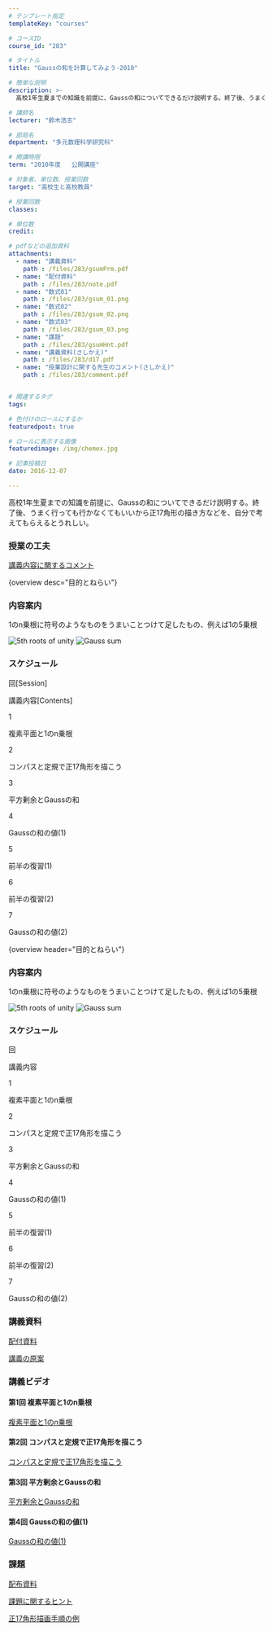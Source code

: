 ```yaml
---
# テンプレート指定
templateKey: "courses"

# コースID
course_id: "283"

# タイトル
title: "Gaussの和を計算してみよう-2010"

# 簡単な説明
description: >-
  高校1年生夏までの知識を前提に、Gaussの和についてできるだけ説明する。終了後、うまく行っても行かなくてもいいから正17角形の描き方などを、自分で考えてもらえるとうれしい。...

# 講師名
lecturer: "鈴木浩志"

# 部局名
department: "多元数理科学研究科"

# 開講時限
term: "2010年度	公開講座"

# 対象者、単位数、授業回数
target: "高校生と高校教員"

# 授業回数
classes: 

# 単位数
credit: 

# pdfなどの追加資料
attachments: 
  - name: "講義資料" 
    path : /files/283/gsumPrm.pdf
  - name: "配付資料" 
    path : /files/283/note.pdf
  - name: "数式01" 
    path : /files/283/gsum_01.png
  - name: "数式02" 
    path : /files/283/gsum_02.png
  - name: "数式03" 
    path : /files/283/gsum_03.png
  - name: "課題" 
    path : /files/283/gsumHnt.pdf
  - name: "講義資料(さしかえ)" 
    path : /files/283/d17.pdf
  - name: "授業設計に関する先生のコメント(さしかえ)" 
    path : /files/283/comment.pdf


# 関連するタグ
tags:

# 色付けのロールにするか
featuredpost: true

# ロールに表示する画像
featuredimage: /img/chemex.jpg

# 記事投稿日
date: 2016-12-07

---
```

高校1年生夏までの知識を前提に、Gaussの和についてできるだけ説明する。終了後、うまく行っても行かなくてもいいから正17角形の描き方などを、自分で考えてもらえるとうれしい。
### 授業の工夫


[講義内容に関するコメント](/files/283/comment.pdf) 

{overview desc="目的とねらい"} 

### 内容案内

1のn乗根に符号のようなものをうまいことつけて足したもの、例えば1の5乗根  

![5th roots of unity](/files/283/gsum_01.png) 
![Gauss sum](/files/283/gsum_03.png) 
### スケジュール

回[Session]

講義内容[Contents]

1

複素平面と1のn乗根

2

コンパスと定規で正17角形を描こう

3

平方剰余とGaussの和

4

Gaussの和の値(1)

5

前半の復習(1)

6

前半の復習(2)

7

Gaussの和の値(2)

{overview header="目的とねらい"} 

### 内容案内

1のn乗根に符号のようなものをうまいことつけて足したもの、例えば1の5乗根  

![5th roots of unity](/files/283/gsum_01.png) 
![Gauss sum](/files/283/gsum_03.png) 
### スケジュール

回

講義内容

1

複素平面と1のn乗根

2

コンパスと定規で正17角形を描こう

3

平方剰余とGaussの和

4

Gaussの和の値(1)

5

前半の復習(1)

6

前半の復習(2)

7

Gaussの和の値(2)

### 講義資料


[配付資料](/files/283/note.pdf) 

[講義の原案](/files/283/gsumPrm.pdf) 

### 講義ビデオ

#### 第1回 複素平面と1のn乗根

[複素平面と1のn乗根](http://nuvideo.media.nagoya-u.ac.jp/embed/07c562ddc66cd71bc03ec30327c4306903f49c93) 

#### 第2回 コンパスと定規で正17角形を描こう

[コンパスと定規で正17角形を描こう](http://nuvideo.media.nagoya-u.ac.jp/embed/e195e03f04ec3f2c9f6020f7644e1a83275bac4e) 

#### 第3回 平方剰余とGaussの和

[平方剰余とGaussの和](http://nuvideo.media.nagoya-u.ac.jp/embed/38ab6f6c9296ccbc539b6f089689e7c286149c3a) 

#### 第4回 Gaussの和の値(1)

[Gaussの和の値(1)](http://nuvideo.media.nagoya-u.ac.jp/embed/8d6626007742d8f90ea95c6ff803616abaa83d71)
### 課題


[配布資料](/files/283/note.pdf) 

[課題に関するヒント](/files/283/gsumHnt.pdf) 

[正17角形描画手順の例](/files/283/d17.pdf) 

